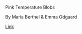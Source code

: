 
Pink Temperature Blobs

By Maria Berthel & Emma Odgaard

[Link](https://emmaottilie.github.io/Exercises/miniex9/)
